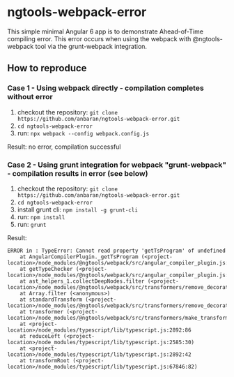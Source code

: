 # ngtools-webpack-error

This simple minimal Angular 6 app is to demonstrate Ahead-of-Time compiling error. This error occurs when using the webpack with @ngtools-webpack tool via the grunt-webpack integration.

## How to reproduce

### Case 1 - Using webpack directly - compilation completes without error

1) checkout the repository: `git clone https://github.com/anbaran/ngtools-webpack-error.git`
2) `cd ngtools-webpack-error`
3) run: `npx webpack --config webpack.config.js`

Result: no error, compilation successful

### Case 2 - Using grunt integration for webpack "grunt-webpack" - compilation results in error (see below)

1) checkout the repository: `git clone https://github.com/anbaran/ngtools-webpack-error.git`
2) `cd ngtools-webpack-error`
3) install grunt cli: `npm install -g grunt-cli`
4) run: `npm install`
5) run: `grunt`

Result: 
```
ERROR in : TypeError: Cannot read property 'getTsProgram' of undefined
    at AngularCompilerPlugin._getTsProgram (<project-location>/node_modules/@ngtools/webpack/src/angular_compiler_plugin.js:189:62)
    at getTypeChecker (<project-location>/node_modules/@ngtools/webpack/src/angular_compiler_plugin.js:533:43)
    at ast_helpers_1.collectDeepNodes.filter (<project-location>/node_modules/@ngtools/webpack/src/transformers/remove_decorators.js:14:60)
    at Array.filter (<anonymous>)
    at standardTransform (<project-location>/node_modules/@ngtools/webpack/src/transformers/remove_decorators.js:14:14)
    at transformer (<project-location>/node_modules/@ngtools/webpack/src/transformers/make_transform.js:14:25)
    at <project-location>/node_modules/typescript/lib/typescript.js:2892:86
    at reduceLeft (<project-location>/node_modules/typescript/lib/typescript.js:2585:30)
    at <project-location>/node_modules/typescript/lib/typescript.js:2892:42
    at transformRoot (<project-location>/node_modules/typescript/lib/typescript.js:67846:82)
```
